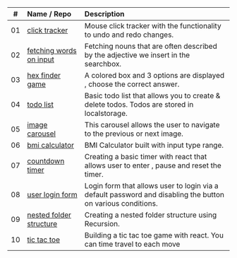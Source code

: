 |  #  | Name / Repo                                            | Description                                                                                                 |
| :-: | :----------------------------------------------------- | :---------------------------------------------------------------------------------------------------------- |
| 01  | [click tracker](/01_click-tracker)                     | Mouse click tracker with the functionality to undo and redo changes.                                        |
| 02  | [fetching words on input](/02_fetching-words-on-input) | Fetching nouns that are often described by the adjective we insert in the searchbox.                        |
| 03  | [hex finder game](/03_hex-finder-game)                 | A colored box and 3 options are displayed , choose the correct answer.                                      |
| 04  | [todo list](/04_basic-todo-list)                       | Basic todo list that allows you to create & delete todos. Todos are stored in localstorage.                 |
| 05  | [image carousel](/05_image-carousel)                   | This carousel allows the user to navigate to the previous or next image.                                    |
| 06  | [bmi calculator](/06_bmi-calculator)                   | BMI Calculator built with input type range.                                                                 |
| 07  | [countdown timer](/07_countdown-timer)                 | Creating a basic timer with react that allows user to enter , pause and reset the timer.                    |
| 08  | [user login form](/08_user-login-form)                 | Login form that allows user to login via a default password and disabling the button on various conditions. |
| 09  | [nested folder structure](/09_nested-folder-structure) | Creating a nested folder structure using Recursion.                                                         |
| 10  | [tic tac toe](/10_tic-tac-toe)                         | Building a tic tac toe game with react. You can time travel to each move                                    |

